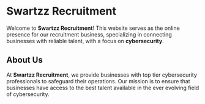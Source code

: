 # Swartzz Recruitment
Welcome to **Swartzz Recruitment**! This website serves as the online presence for our recruitment business, specializing in connecting businesses with reliable talent, with a focus on **cybersecurity**.

## About Us

At **Swartzz Recruitment**, we provide businesses with top tier cybersecurity professionals to safeguard their operations. Our mission is to ensure that businesses have access to the best talent available in the ever evolving field of cybersecurity.

